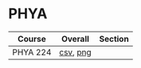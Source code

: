 # PHYA

| Course | Overall | Section |
| ------ | ------- | ------- |
| PHYA 224 | [csv](https://github.com/UCSD-Historical-Enrollment-Data/2024Spring/blob/main/overall/PHYA%20224.csv), [png](https://raw.githubusercontent.com/UCSD-Historical-Enrollment-Data/2024Spring/main/plot_overall/PHYA%20224.png) |  |

